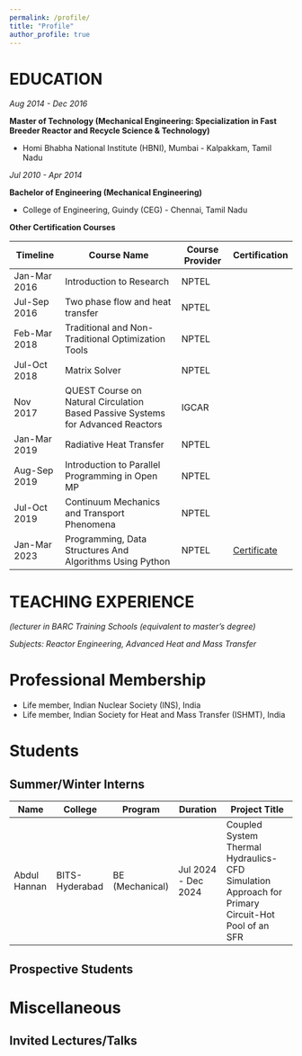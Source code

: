 ```yaml
---
permalink: /profile/
title: "Profile"
author_profile: true
---
```


EDUCATION
=========
*Aug 2014 - Dec 2016*

**Master of Technology (Mechanical Engineering: Specialization in Fast Breeder Reactor and Recycle Science & Technology)**
  -  Homi Bhabha National Institute (HBNI), Mumbai - Kalpakkam, Tamil Nadu

*Jul 2010 - Apr 2014*

**Bachelor of Engineering (Mechanical Engineering)**
  -  College of Engineering, Guindy (CEG) - Chennai, Tamil Nadu

**Other Certification Courses**

| Timeline       | Course Name                                                      | Course Provider | Certification                                                                                         |
|----------------|------------------------------------------------------------------|-----------------|-----------------------------------------------------------------------------------------------------|
| Jan-Mar 2016   | Introduction to Research                                        | NPTEL          |                                                                                                     |
| Jul-Sep 2016   | Two phase flow and heat transfer                                 | NPTEL          |                                                                                                     |
| Feb-Mar 2018   | Traditional and Non-Traditional Optimization Tools               | NPTEL          |                                                                                                     |
| Jul-Oct 2018   | Matrix Solver                                                   | NPTEL          |                                                                                                     |
| Nov 2017       | QUEST Course on Natural Circulation Based Passive Systems for Advanced Reactors | IGCAR |                                                                                                     |
| Jan-Mar 2019   | Radiative Heat Transfer                                          | NPTEL          |                                                                                                     |
| Aug-Sep 2019   | Introduction to Parallel Programming in Open MP                  | NPTEL          |                                                                                                     |
| Jul-Oct 2019   | Continuum Mechanics and Transport Phenomena                      | NPTEL          |                                                                                                     |
| Jan-Mar 2023   | Programming, Data Structures And Algorithms Using Python         | NPTEL          | [Certificate](https://archive.nptel.ac.in/content/noc/NOC23/SEM1/Ecertificates/106/noc23-cs15/Course/NPTEL23CS15S2554056103131743.jpg) |


TEACHING EXPERIENCE
===================
*(lecturer in BARC Training Schools (equivalent to master’s degree)*

*Subjects: Reactor Engineering, Advanced Heat and Mass Transfer*

Professional Membership
=======================
 - Life member, Indian Nuclear Society (INS), India
 - Life member, Indian Society for Heat and Mass Transfer (ISHMT), India
 
[//]: # (INYAS)
 
Students
========
## Summer/Winter Interns

| Name          | College          | Program            | Duration           | Project Title                                             |
|---------------|------------------|--------------------|--------------------|----------------------------------------------------------|
| Abdul Hannan  | BITS-Hyderabad   | BE (Mechanical)    | Jul 2024 - Dec 2024 | Coupled System Thermal Hydraulics-CFD Simulation Approach for Primary Circuit-Hot Pool of an SFR |

## Prospective Students

Miscellaneous
=============
Invited Lectures/Talks
----------------------

